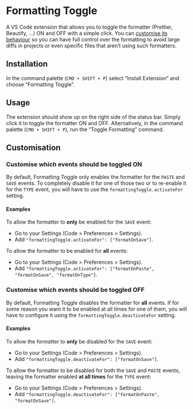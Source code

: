 # Formatting Toggle

A VS Code extension that allows you to toggle the formatter (Prettier, Beautify, …) ON and OFF with a simple click.
You can [customise its behaviour](#customisation) so you can have full control over the formatting to avoid large diffs in projects or even specific files that aren’t using such formatters.

## Installation

In the command palette (`CMD + SHIFT + P`) select “Install Extension” and choose “Formatting Toggle”.

## Usage

The extension should show up on the right side of the status bar. Simply click it to toggle the formatter ON and OFF. Alternatively, in the command palette (`CMD + SHIFT + P`), run the “Toggle Formatting” command.

## Customisation

### Customise which events should be toggled ON

By default, Formatting Toggle only enables the formatter for the `PASTE` and `SAVE` events. To completely disable it for one of those two or to re-enable it for the `TYPE` event, you will have to use the `formattingToggle.activateFor` setting.

#### Examples

To allow the formatter to **only** be enabled for the `SAVE` event:

- Go to your Settings (Code > Preferences > Settings).
- Add `"formattingToggle.activateFor": ["formatOnSave"]`.

To allow the formatter to be enabled for **all** events:

- Go to your Settings (Code > Preferences > Settings).
- Add `"formattingToggle.activateFor": ["formatOnPaste", "formatOnSave", "formatOnType"]`.

### Customise which events should be toggled OFF

By default, Formatting Toggle disables the formatter for **all** events. If for some reason you want it to be enabled at all times for one of them, you will have to configure it using the `formattingToggle.deactivateFor` setting.

#### Examples

To allow the formatter to **only** be disabled for the `SAVE` event:

- Go to your Settings (Code > Preferences > Settings).
- Add `"formattingToggle.deactivateFor": ["formatOnSave"]`.

To allow the formatter to be disabled for both the `SAVE` and `PASTE` events, leaving the formatter enabled **at all times** for the `TYPE` event:

- Go to your Settings (Code > Preferences > Settings).
- Add `"formattingToggle.deactivateFor": ["formatOnPaste", "formatOnSave"]`.

